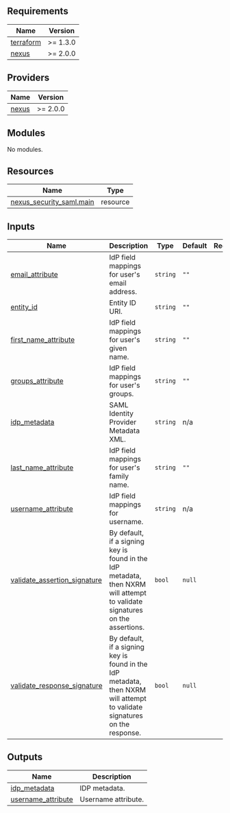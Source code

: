 ## Requirements

| Name | Version |
|------|---------|
| <a name="requirement_terraform"></a> [terraform](#requirement\_terraform) | >= 1.3.0 |
| <a name="requirement_nexus"></a> [nexus](#requirement\_nexus) | >= 2.0.0 |

## Providers

| Name | Version |
|------|---------|
| <a name="provider_nexus"></a> [nexus](#provider\_nexus) | >= 2.0.0 |

## Modules

No modules.

## Resources

| Name | Type |
|------|------|
| [nexus_security_saml.main](https://registry.terraform.io/providers/datadrivers/nexus/latest/docs/resources/security_saml) | resource |

## Inputs

| Name | Description | Type | Default | Required |
|------|-------------|------|---------|:--------:|
| <a name="input_email_attribute"></a> [email\_attribute](#input\_email\_attribute) | IdP field mappings for user's email address. | `string` | `""` | no |
| <a name="input_entity_id"></a> [entity\_id](#input\_entity\_id) | Entity ID URI. | `string` | `""` | no |
| <a name="input_first_name_attribute"></a> [first\_name\_attribute](#input\_first\_name\_attribute) | IdP field mappings for user's given name. | `string` | `""` | no |
| <a name="input_groups_attribute"></a> [groups\_attribute](#input\_groups\_attribute) | IdP field mappings for user's groups. | `string` | `""` | no |
| <a name="input_idp_metadata"></a> [idp\_metadata](#input\_idp\_metadata) | SAML Identity Provider Metadata XML. | `string` | n/a | yes |
| <a name="input_last_name_attribute"></a> [last\_name\_attribute](#input\_last\_name\_attribute) | IdP field mappings for user's family name. | `string` | `""` | no |
| <a name="input_username_attribute"></a> [username\_attribute](#input\_username\_attribute) | IdP field mappings for username. | `string` | n/a | yes |
| <a name="input_validate_assertion_signature"></a> [validate\_assertion\_signature](#input\_validate\_assertion\_signature) | By default, if a signing key is found in the IdP metadata, then NXRM will attempt to validate signatures on the assertions. | `bool` | `null` | no |
| <a name="input_validate_response_signature"></a> [validate\_response\_signature](#input\_validate\_response\_signature) | By default, if a signing key is found in the IdP metadata, then NXRM will attempt to validate signatures on the response. | `bool` | `null` | no |

## Outputs

| Name | Description |
|------|-------------|
| <a name="output_idp_metadata"></a> [idp\_metadata](#output\_idp\_metadata) | IDP metadata. |
| <a name="output_username_attribute"></a> [username\_attribute](#output\_username\_attribute) | Username attribute. |
